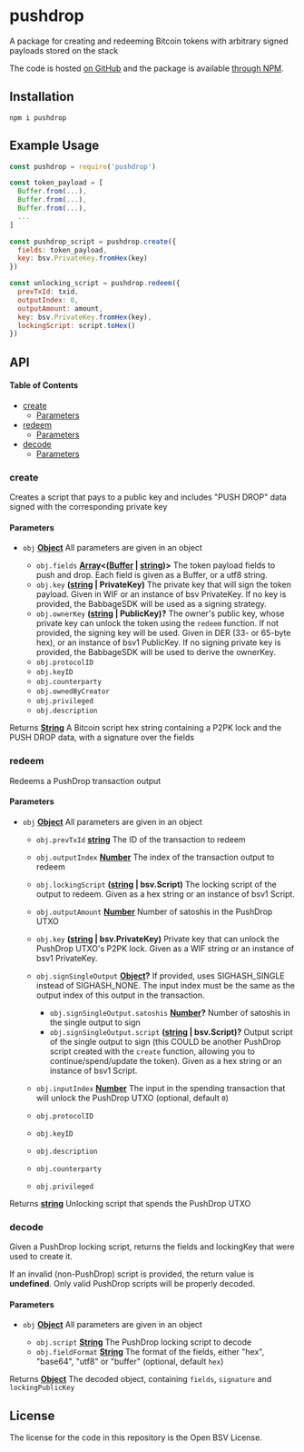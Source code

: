 # pushdrop

A package for creating and redeeming Bitcoin tokens with arbitrary signed payloads stored on the stack

The code is hosted [on GitHub](https://github.com/p2ppsr/pushdrop) and the package is available [through NPM](https://www.npmjs.com/package/pushdrop).

## Installation

    npm i pushdrop

## Example Usage

```js
const pushdrop = require('pushdrop')

const token_payload = [
  Buffer.from(...),
  Buffer.from(...),
  Buffer.from(...),
  ...
]

const pushdrop_script = pushdrop.create({
  fields: token_payload,
  key: bsv.PrivateKey.fromHex(key)
})

const unlocking_script = pushdrop.redeem({
  prevTxId: txid,
  outputIndex: 0,
  outputAmount: amount,
  key: bsv.PrivateKey.fromHex(key),
  lockingScript: script.toHex()
})
```

## API

<!-- Generated by documentation.js. Update this documentation by updating the source code. -->

#### Table of Contents

*   [create](#create)
    *   [Parameters](#parameters)
*   [redeem](#redeem)
    *   [Parameters](#parameters-1)
*   [decode](#decode)
    *   [Parameters](#parameters-2)

### create

Creates a script that pays to a public key and includes "PUSH DROP" data signed with the corresponding private key

#### Parameters

*   `obj` **[Object](https://developer.mozilla.org/docs/Web/JavaScript/Reference/Global_Objects/Object)** All parameters are given in an object

    *   `obj.fields` **[Array](https://developer.mozilla.org/docs/Web/JavaScript/Reference/Global_Objects/Array)<([Buffer](https://nodejs.org/api/buffer.html) | [string](https://developer.mozilla.org/docs/Web/JavaScript/Reference/Global_Objects/String))>** The token payload fields to push and drop. Each field is given as a Buffer, or a utf8 string.
    *   `obj.key` **([string](https://developer.mozilla.org/docs/Web/JavaScript/Reference/Global_Objects/String) | PrivateKey)** The private key that will sign the token payload. Given in WIF or an instance of bsv PrivateKey. If no key is provided, the BabbageSDK will be used as a signing strategy.
    *   `obj.ownerKey` **([string](https://developer.mozilla.org/docs/Web/JavaScript/Reference/Global_Objects/String) | PublicKey)?** The owner's public key, whose private key can unlock the token using the `redeem` function. If not provided, the signing key will be used. Given in DER (33- or 65-byte hex), or an instance of bsv1 PublicKey. If no signing private key is provided, the BabbageSDK will be used to derive the ownerKey.
    *   `obj.protocolID`  
    *   `obj.keyID`  
    *   `obj.counterparty`  
    *   `obj.ownedByCreator`  
    *   `obj.privileged`  
    *   `obj.description`  

Returns **[String](https://developer.mozilla.org/docs/Web/JavaScript/Reference/Global_Objects/String)** A Bitcoin script hex string containing a P2PK lock and the PUSH DROP data, with a signature over the fields

### redeem

Redeems a PushDrop transaction output

#### Parameters

*   `obj` **[Object](https://developer.mozilla.org/docs/Web/JavaScript/Reference/Global_Objects/Object)** All parameters are given in an object

    *   `obj.prevTxId` **[string](https://developer.mozilla.org/docs/Web/JavaScript/Reference/Global_Objects/String)** The ID of the transaction to redeem
    *   `obj.outputIndex` **[Number](https://developer.mozilla.org/docs/Web/JavaScript/Reference/Global_Objects/Number)** The index of the transaction output to redeem
    *   `obj.lockingScript` **([string](https://developer.mozilla.org/docs/Web/JavaScript/Reference/Global_Objects/String) | bsv.Script)** The locking script of the output to redeem. Given as a hex string or an instance of bsv1 Script.
    *   `obj.outputAmount` **[Number](https://developer.mozilla.org/docs/Web/JavaScript/Reference/Global_Objects/Number)** Number of satoshis in the PushDrop UTXO
    *   `obj.key` **([string](https://developer.mozilla.org/docs/Web/JavaScript/Reference/Global_Objects/String) | bsv.PrivateKey)** Private key that can unlock the PushDrop UTXO's P2PK lock. Given as a WIF string or an instance of bsv1 PrivateKey.
    *   `obj.signSingleOutput` **[Object](https://developer.mozilla.org/docs/Web/JavaScript/Reference/Global_Objects/Object)?** If provided, uses SIGHASH_SINGLE instead of SIGHASH_NONE. The input index must be the same as the output index of this output in the transaction.

        *   `obj.signSingleOutput.satoshis` **[Number](https://developer.mozilla.org/docs/Web/JavaScript/Reference/Global_Objects/Number)?** Number of satoshis in the single output to sign
        *   `obj.signSingleOutput.script` **([string](https://developer.mozilla.org/docs/Web/JavaScript/Reference/Global_Objects/String) | bsv.Script)?** Output script of the single output to sign (this COULD be another PushDrop script created with the `create` function, allowing you to continue/spend/update the token). Given as a hex string or an instance of bsv1 Script.
    *   `obj.inputIndex` **[Number](https://developer.mozilla.org/docs/Web/JavaScript/Reference/Global_Objects/Number)** The input in the spending transaction that will unlock the PushDrop UTXO (optional, default `0`)
    *   `obj.protocolID`  
    *   `obj.keyID`  
    *   `obj.description`  
    *   `obj.counterparty`  
    *   `obj.privileged`  

Returns **[string](https://developer.mozilla.org/docs/Web/JavaScript/Reference/Global_Objects/String)** Unlocking script that spends the PushDrop UTXO

### decode

Given a PushDrop locking script, returns the fields and lockingKey that were used to create it.

If an invalid (non-PushDrop) script is provided, the return value is **undefined**. Only valid PushDrop scripts will be properly decoded.

#### Parameters

*   `obj` **[Object](https://developer.mozilla.org/docs/Web/JavaScript/Reference/Global_Objects/Object)** All parameters are given in an object

    *   `obj.script` **[String](https://developer.mozilla.org/docs/Web/JavaScript/Reference/Global_Objects/String)** The PushDrop locking script to decode
    *   `obj.fieldFormat` **[String](https://developer.mozilla.org/docs/Web/JavaScript/Reference/Global_Objects/String)** The format of the fields, either "hex", "base64", "utf8" or "buffer" (optional, default `hex`)

Returns **[Object](https://developer.mozilla.org/docs/Web/JavaScript/Reference/Global_Objects/Object)** The decoded object, containing `fields`, `signature` and `lockingPublicKey`

## License

The license for the code in this repository is the Open BSV License.

